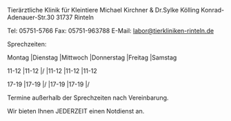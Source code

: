 Tierärztliche Klinik für Kleintiere
Michael Kirchner & Dr.Sylke Kölling
Konrad-Adenauer-Str.30
31737 Rinteln

Tel: 05751-5766
Fax: 05751-963788
E-Mail: labor@tierkliniken-rinteln.de


Sprechzeiten:

Montag  |Dienstag |Mittwoch |Donnerstag |Freitag  |Samstag

11-12   |11-12    |/        |11-12      |11-12    |11-12

17-19   |17-19    |/        |17-19      |17-19    |/

Termine außerhalb der Sprechzeiten nach Vereinbarung.

Wir bieten Ihnen JEDERZEIT einen Notdienst an.
